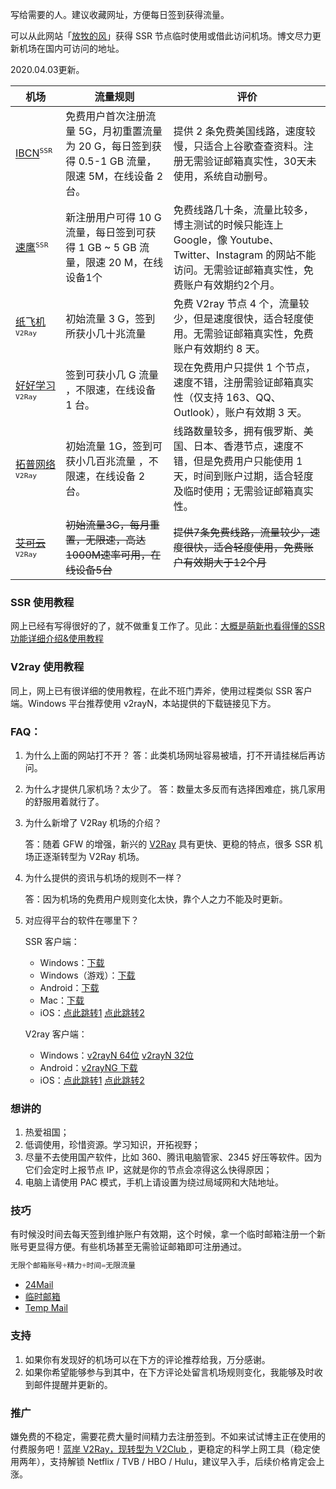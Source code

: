 

写给需要的人。建议收藏网址，方便每日签到获得流量。

可以从此网站「[放牧的风](https://www.youneed.win/free-ssr)」获得 SSR 节点临时使用或借此访问机场。博文尽力更新机场在国内可访问的地址。

2020.04.03更新。

| 机场                                                   | 流量规则                                                     | 评价                                                         |
| ------------------------------------------------------ | ------------------------------------------------------------ | ------------------------------------------------------------ |
| [IBCN](http://portal.ibcn.space/)<sup>`SSR`</sup>      | 免费用户首次注册流量 5G，月初重置流量为 20 G，每日签到获得 0.5-1 GB 流量，限速 5M，在线设备 2 台。 | 提供 2 条免费美国线路，速度较慢，只适合上谷歌查查资料。注册无需验证邮箱真实性，30天未使用，系统自动删号。 |
| [速鹰](https://suying777.com/)<sup>`SSR`</sup>         | 新注册用户可得 10 G 流量，每日签到可获得 1 GB ~ 5 GB 流量，限速 20 M，在线设备1个 | 免费线路几十条，流量比较多，博主测试的时候只能连上 Google，像 Youtube、Twitter、Instagram 的网站不能访问。无需验证邮箱真实性，免费账户有效期约2个月。 |
| [纸飞机](https://zfj.aeer.xyz/)<sup>`V2Ray`</sup>      | 初始流量 3 G，签到所获小几十兆流量                           | 免费 V2ray 节点 4 个，流量较少，但是速度很快，适合轻度使用。无需验证邮箱真实性，免费账户有效期约 8 天。 |
| [好好学习](https://user.xupng.cn/)<sup>`V2Ray`</sup>   | 签到可获小几 G 流量 ，不限速，在线设备 1 台。                | 现在免费用户只提供 1 个节点，速度不错，注册需验证邮箱真实性（仅支持 163、QQ、Outlook），账户有效期 3 天。 |
| [拓普网络](https://passr.top/)<sup>`V2Ray`</sup>       | 初始流量 1G，签到可获小几百兆流量 ，不限速，在线设备 2 台。  | 线路数量较多，拥有俄罗斯、美国、日本、香港节点，速度不错，但是免费用户只能使用 1 天，时间到账户过期，适合轻度及临时使用；无需验证邮箱真实性。 |
| ~~[艾可云](https://www.v2aky.com/)~~<sup>`V2Ray`</sup> | ~~初始流量3G，每月重置，无限速，高达1000M速率可用，在线设备5台~~ | ~~提供7条免费线路，流量较少，速度很快，适合轻度使用，免费账户有效期大于12个月~~ |

### SSR 使用教程

网上已经有写得很好的了，就不做重复工作了。见此：[大概是萌新也看得懂的SSR功能详细介绍&使用教程](https://moe.best/tutorial/shadowsocksr.html)

### V2ray 使用教程

同上，网上已有很详细的使用教程，在此不班门弄斧，使用过程类似 SSR 客户端。Windows 平台推荐使用 v2rayN，本站提供的下载链接见下方。

### FAQ：

1. 为什么上面的网站打不开？
   答：此类机场网址容易被墙，打不开请挂梯后再访问。

2. 为什么才提供几家机场？太少了。
   答：数量太多反而有选择困难症，挑几家用的舒服用着就行了。

3. 为什么新增了 V2Ray 机场的介绍？

   答：随着 GFW 的增强，新兴的 [V2Ray](https://www.v2ray.com/)  具有更快、更稳的特点，很多 SSR 机场正逐渐转型为 V2Ray 机场。

4. 为什么提供的资讯与机场的规则不一样？

   答：因为机场的免费用户规则变化太快，靠个人之力不能及时更新。

5. 对应得平台的软件在哪里下？

   SSR 客户端：

   - Windows：[下载](https://cdn.jsdelivr.net/gh/liyunaini/Depot@master/ShadowsocksR/ssr-win.7z)
   - Windows（游戏）：[下载](https://cdn.jsdelivr.net/gh/liyunaini/Depot@master/ShadowsocksR/SSTap.7z)
   - Android：[下载](https://cdn.jsdelivr.net/gh/liyunaini/Depot@master/ShadowsocksR/ssr-android.apk)
   - Mac：[下载](https://cdn.jsdelivr.net/gh/liyunaini/Depot@master/ShadowsocksR/ssr-mac.dmg)
   - iOS：[点此跳转1](https://lueyingpro.github.io/shadowrocket/index.html)  [点此跳转2](https://apps.kitsunebi.online/)

   V2ray 客户端：

   - Windows：[v2rayN 64位](https://cdn.jsdelivr.net/gh/liyunaini/Depot@master/v2rayN/v2ray-windows-64.zip)  [v2rayN 32位](https://www.lanzous.com/ia3jhih)
   - Android：[v2rayNG 下载](https://cdn.jsdelivr.net/gh/liyunaini/Depot@master/v2rayN/com.v2ray.ang.apk)
   - iOS：[点此跳转1](https://lueyingpro.github.io/shadowrocket/index.html)  [点此跳转2](https://apps.kitsunebi.online/)

### 想讲的

1. 热爱祖国；
2. 低调使用，珍惜资源。学习知识，开拓视野；
3. 尽量不去使用国产软件，比如 360、腾讯电脑管家、2345 好压等软件。因为它们会定时上报节点 IP，这就是你的节点会凉得这么快得原因；
4. 电脑上请使用 PAC 模式，手机上请设置为绕过局域网和大陆地址。

### 技巧

有时候没时间去每天签到维护账户有效期，这个时候，拿一个临时邮箱注册一个新账号更显得方便。有些机场甚至无需验证邮箱即可注册通过。

```python
无限个邮箱账号+精力+时间=无限流量
```

- [24Mail](http://24mail.chacuo.net/)
- [临时邮箱](https://linshiyouxiang.net/)
- [Temp Mail](https://temp-mail.org/zh/)

### 支持

1. 如果你有发现好的机场可以在下方的评论推荐给我，万分感谢。
2. 如果你希望能够参与到其中，在下方评论处留言机场规则变化，我能够及时收到邮件提醒并更新的。

### 推广

嫌免费的不稳定，需要花费大量时间精力去注册签到。不如来试试博主正在使用的付费服务吧！[蓝岸 V2Ray，现转型为 V2Club ](http://my.v2fly.club/#/register?code=Jspmig1V)，更稳定的科学上网工具（稳定使用两年），支持解锁 Netflix / TVB / HBO / Hulu，建议早入手，后续价格肯定会上涨。
<!--stackedit_data:
eyJwcm9wZXJ0aWVzIjoidGFnczogJ+acuuWcuixzc3IsdjJyYX
knXG5leGNlcnB0OiA+LVxuICDnsr7lv4PmjJHpgInkuoblhY3o
tLnpq5jpgJ/nmoQgU1NSL1YyUmF55py65Zy677yM56eR5a2m5L
iK572R77yM5a6a5pe25pu05paw5Y+v55So55qE5py65Zy65pyN
5Yqh44CC5aaC5p6c5L2g5pyJ5Y+R546w5aW955qE5py65Zy65Y
+v5Lul5Zyo5LiL5pa555qE6K+E6K665o6o6I2Q57uZ5oiR77yM
5LiH5YiG5oSf6LCi44CC55S16ISR5LiK6K+35L2/55SoIFBBQ1
xuICDmqKHlvI/vvIzmiYvmnLrkuIror7forr7nva7kuLrnu5Xo
v4flsYDln5/nvZHlkozlpKfpmYblnLDlnYDjgILlsL3ph4/kuI
3ljrvkvb/nlKjlm73kuqfova/ku7bjgIJcbmV4dGVuc2lvbnM6
XG4gIHByZXNldDogZ2ZtXG5kYXRlOiAnMjAxOS0wNS0wOSdcbi
IsImhpc3RvcnkiOlstMTA4NDE4OTg5OSw4NTI2NzQzMDksLTE2
OTk4NzIzMDQsMTM5NDA4NTYxNSw4Njc4NzYyOTRdfQ==
-->